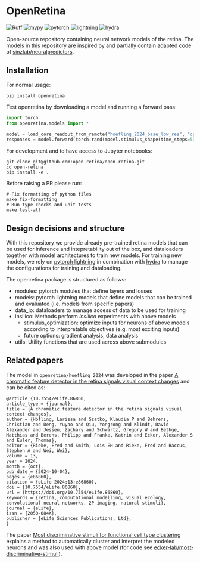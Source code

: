 # OpenRetina

[![Ruff](https://img.shields.io/endpoint?url=https://raw.githubusercontent.com/astral-sh/ruff/main/assets/badge/v2.json)](https://github.com/astral-sh/ruff)
[![mypy](https://img.shields.io/badge/type%20checked-mypy-039dfc)](https://github.com/python/mypy)
[![pytorch](https://img.shields.io/badge/PyTorch_2.0+-ee4c2c?logo=pytorch&logoColor=white)](https://pytorch.org/get-started/locally/)
[![lightning](https://img.shields.io/badge/-Lightning_2.0+-792ee5?logo=pytorchlightning&logoColor=white)](https://pytorchlightning.ai/)
[![hydra](https://img.shields.io/badge/Config-Hydra_1.3-89b8cd)](https://hydra.cc/)

Open-source repository containing neural network models of the retina.
The models in this repository are inspired by and partially contain adapted code of [sinzlab/neuralpredictors](https://github.com/sinzlab/neuralpredictors).

## Installation

For normal usage:

```
pip install openretina
```

Test openretina by downloading a model and running a forward pass:
```python
import torch
from openretina.models import *

model = load_core_readout_from_remote("hoefling_2024_base_low_res", "cpu")
responses = model.forward(torch.rand(model.stimulus_shape(time_steps=50)))
```

For development and to have access to Jupyter notebooks:
```
git clone git@github.com:open-retina/open-retina.git
cd open-retina
pip install -e .
```

Before raising a PR please run:
```
# Fix formatting of python files
make fix-formatting
# Run type checks and unit tests
make test-all
```

## Design decisions and structure
With this repository we provide already pre-trained retina models that can be used for inference and intepretability out of the box, and dataloaders together with model architectures to train new models.
For training new models, we rely on [pytorch lightning](https://lightning.ai/docs/pytorch/stable/) in combination with [hydra](https://hydra.cc/docs/intro/) to manage the configurations for training and dataloading.

The openretina package is structured as follows:
- modules: pytorch modules that define layers and losses
- models: pytorch lightning models that define models that can be trained and evaluated (i.e. models from specific papers)
- data_io: dataloaders to manage access of data to be used for training
- insilico: Methods perform _insilico_ experiments with above models
    - stimulus_optimization: optimize inputs for neurons of above models according to interpretable objectives (e.g. most exciting inputs)
    - future options: gradient analysis, data analysis
- utils: Utility functions that are used across above submodules


## Related papers

The model in `openretina/hoefling_2024` was developed in the paper [A chromatic feature detector in the retina signals visual context changes](https://elifesciences.org/articles/86860) and can be cited as:

```
@article {10.7554/eLife.86860,
article_type = {journal},
title = {A chromatic feature detector in the retina signals visual context changes},
author = {Höfling, Larissa and Szatko, Klaudia P and Behrens, Christian and Deng, Yuyao and Qiu, Yongrong and Klindt, David Alexander and Jessen, Zachary and Schwartz, Gregory W and Bethge, Matthias and Berens, Philipp and Franke, Katrin and Ecker, Alexander S and Euler, Thomas},
editor = {Rieke, Fred and Smith, Lois EH and Rieke, Fred and Baccus, Stephen A and Wei, Wei},
volume = 13,
year = 2024,
month = {oct},
pub_date = {2024-10-04},
pages = {e86860},
citation = {eLife 2024;13:e86860},
doi = {10.7554/eLife.86860},
url = {https://doi.org/10.7554/eLife.86860},
keywords = {retina, computational modelling, visual ecology, convolutional neural networks, 2P imaging, natural stimuli},
journal = {eLife},
issn = {2050-084X},
publisher = {eLife Sciences Publications, Ltd},
}
```

The paper [Most discriminative stimuli for functional cell type clustering](https://openreview.net/forum?id=9W6KaAcYlr) explains a method to automatically cluster and interpret the modeled neurons and was also used with above model (for code see [ecker-lab/most-discriminative-stimuli](https://github.com/ecker-lab/most-discriminative-stimuli)).
